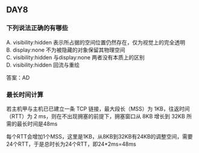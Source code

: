## DAY8
### 下列说法正确的有哪些
A. visibility:hidden 表示所占据的空间位置仍然存在，仅为视觉上的完全透明  
B. display:none 不为被隐藏的对象保留其物理空间  
C. visibility:hidden 与display:none 两者没有本质上的区别  
D. visibility:hidden 回流与重绘  

答案：AD

### 最长时间计算
若主机甲与主机已已建立一条 TCP 链接，最大段长（MSS）为 1KB，往返时间（RTT）为 2 ms，则在不出现拥塞的前提下，拥塞窗口从 8KB 增长到 32KB 所需的最长时间是48ms  

每个RTT会增加1个MSS，这里是1KB，从8KB到32KB有24KB的调整空间，需要24个RTT，于是总时长为24个RTT，即24*2ms=48ms
